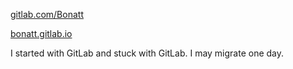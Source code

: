 
[gitlab.com/Bonatt](https://gitlab.com/Bonatt)

[bonatt.gitlab.io](https://bonatt.gitlab.io)

I started with GitLab and stuck with GitLab. I may migrate one day.
